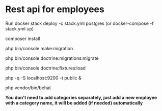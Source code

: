 # Rest api for employees

Run docker stack deploy -c stack.yml postgres (or docker-compose -f stack.yml up)

composer install

php bin/console make:migration

php bin/console doctrine:migrations:migrate

php bin/console doctrine:fixtures:load


php -q -S localhost:9200 -t public &

php vendor/bin/behat

__You don't need to add categories separately, just add a new employee with a category name, it will be added (if needed) automatically__ 



